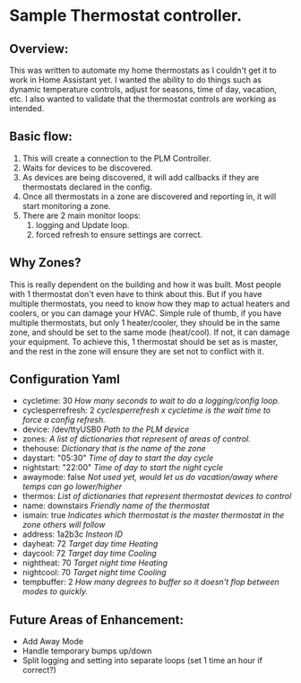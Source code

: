 # Sample Thermostat controller.

## Overview:
This was written to automate my home thermostats as I couldn't get it to work in Home Assistant yet.  I wanted the ability to do things such as dynamic temperature controls, adjust for seasons, time of day, vacation, etc.  I also wanted to validate that the thermostat controls are working as intended.

## Basic flow:
1. This will create a connection to the PLM Controller.
1. Waits for devices to be discovered.
1. As devices are being discovered, it will add callbacks if they are thermostats declared in the config.
1. Once all thermostats in a zone are discovered and reporting in, it will start monitoring a zone.
1. There are 2 main monitor loops:
    1. logging and Update loop.
    1. forced refresh to ensure settings are correct.

## Why Zones?
This is really dependent on the building and how it was built.  Most people with 1 thermostat don't even have to think about this.  But if you have multiple thermostats, you need to know how they map to actual heaters and coolers, or you can damage your HVAC.
Simple rule of thumb, if you have multiple thermostats, but only 1 heater/cooler, they should be in the same zone, and should be set to the same mode (heat/cool).  If not, it can damage your equipment.  To achieve this, 1 thermostat should be set as is master, and the rest in the zone will ensure they are set not to conflict with it.

## Configuration Yaml
* cycletime: 30 *How many seconds to wait to do a logging/config loop.*
* cyclesperrefresh: 2 *cyclesperrefresh x cycletime is the wait time to force a config refresh.*
* device: /dev/ttyUSB0 *Path to the PLM device*
* zones: *A list of dictionaries that represent of areas of control.*
* thehouse: *Dictionary that is the name of the zone*
* daystart: "05:30" *Time of day to start the day cycle*
* nightstart: "22:00" *Time of day to start the night cycle*
* awaymode: false *Not used yet, would let us do vacation/away where temps can go lower/higher*
* thermos: *List of dictionaries that represent thermostat devices to control*
* name: downstairs *Friendly name of the thermostat*
* ismain: true *Indicates which thermostat is the master thermostat in the zone others will follow*
* address: 1a2b3c *Insteon ID*
* dayheat: 72 *Target day time Heating*
* daycool: 72 *Target day time Cooling*
* nightheat: 70 *Target night time Heating*
* nightcool: 70 *Target night time Cooling*
* tempbuffer: 2 *How many degrees to buffer so it doesn't flop between modes to quickly.*

## Future Areas of Enhancement:
* Add Away Mode
* Handle temporary bumps up/down
* Split logging and setting into separate loops (set 1 time an hour if correct?)